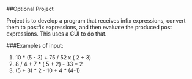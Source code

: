 ##Optional Project

Project is to develop a program that receives infix expressions, convert them to postfix expressions, and then evaluate the produced post expressions.
This uses a GUI to do that.

###Examples of input:
1)  10 * (5 - 3) + 75  /  52    x ( 2 + 3)
2)  8 / 4 + 7 * ( 5 + 2) - 33 * 2  
3)  (5 + 3) * 2 - 10 + 4 * (4-1)


